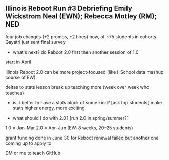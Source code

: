 Illinois Reboot Run #3 Debriefing
Emily Wickstrom Neal (EWN); Rebecca Motley (RM); NED
---

four job changes (+2 promos, +2 hires) now, of ~75 students in cohorts
Gayatri just sent final survey

* what's next?
  do Reboot 2.0 first then another session of 1.0

start in April

Illinois Reboot 2.0 can be more project-focused (like I-School data mashup course of EW)

deltas to stats lesson
break up teaching more (week over week who teaches)
* is it better to have a stats block of some kind? [ask top students]
make stats higher energy, more exciting

* what should I do with 2.0?
[run 2.0 in spring/summer?]

1.0 = Jan–Mar
2.0 = Apr–Jun (EW:  8 weeks, 20–25 students)

grant funding done in June 30 for Reboot
renewal failed but another one coming up to apply to

DM or me to teach GitHub



